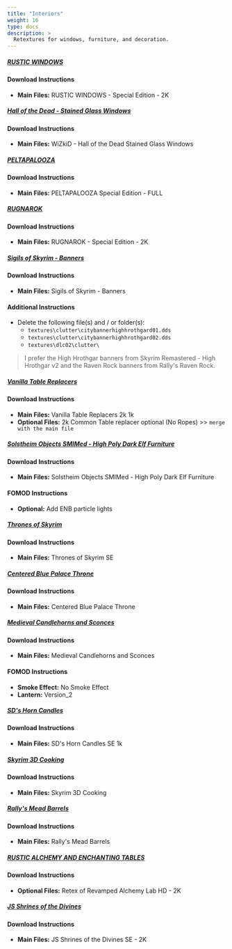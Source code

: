 ```yaml
---
title: "Interiors"
weight: 16
type: docs
description: >
  Retextures for windows, furniture, and decoration.
---
```


##### [RUSTIC WINDOWS](https://www.nexusmods.com/skyrimspecialedition/mods/1937?tab=files)

#### Download Instructions

* **Main Files:** RUSTIC WINDOWS - Special Edition - 2K

##### [Hall of the Dead - Stained Glass Windows](https://www.nexusmods.com/skyrimspecialedition/mods/30066?tab=files)

#### Download Instructions

* **Main Files:** WiZkiD - Hall of the Dead Stained Glass Windows

##### [PELTAPALOOZA](https://www.nexusmods.com/skyrimspecialedition/mods/5442?tab=files)

#### Download Instructions

* **Main Files:** PELTAPALOOZA Special Edition - FULL

##### [RUGNAROK](https://www.nexusmods.com/skyrimspecialedition/mods/5436?tab=files)

#### Download Instructions

* **Main Files:** RUGNAROK - Special Edition - 2K

##### [Sigils of Skyrim - Banners](https://www.nexusmods.com/skyrimspecialedition/mods/54108?tab=files)

#### Download Instructions

* **Main Files:** Sigils of Skyrim - Banners

#### Additional Instructions

- Delete the following file(s) and / or folder(s):
  - `textures\clutter\citybannerhighhrothgard01.dds`
  - `textures\clutter\citybannerhighhrothgard02.dds`
  - `textures\dlc02\clutter\`

> I prefer the High Hrothgar banners from Skyrim Remastered - High Hrothgar v2 and the Raven Rock banners from Rally's Raven Rock.

##### [Vanilla Table Replacers](https://www.nexusmods.com/skyrimspecialedition/mods/33041?tab=files)

#### Download Instructions

* **Main Files:** Vanilla Table Replacers 2k 1k
* **Optional Files:** 2k Common Table replacer optional (No Ropes) >> `merge with the main file`

##### [Solstheim Objects SMIMed - High Poly Dark Elf Furniture](https://www.nexusmods.com/skyrimspecialedition/mods/53779?tab=files)

#### Download Instructions

- **Main Files:** Solstheim Objects SMIMed - High Poly Dark Elf Furniture

#### FOMOD Instructions

- **Optional:** Add ENB particle lights

##### [Thrones of Skyrim](https://www.nexusmods.com/skyrimspecialedition/mods/41198?tab=files)

#### Download Instructions

* **Main Files:** Thrones of Skyrim SE

##### [Centered Blue Palace Throne](https://www.nexusmods.com/skyrimspecialedition/mods/39943?tab=files)

#### Download Instructions

- **Main Files:** Centered Blue Palace Throne

##### [Medieval Candlehorns and Sconces](https://www.nexusmods.com/skyrimspecialedition/mods/24324?tab=files)

#### Download Instructions

* **Main Files:** Medieval Candlehorns and Sconces

#### FOMOD Instructions

* **Smoke Effect:** No Smoke Effect
* **Lantern:** Version_2

##### [SD's Horn Candles](https://www.nexusmods.com/skyrimspecialedition/mods/40192?tab=files)

#### Download Instructions

- **Main Files:** SD's Horn Candles SE 1k

##### [Skyrim 3D Cooking](https://www.nexusmods.com/skyrimspecialedition/mods/23007?tab=files)

#### Download Instructions

* **Main Files:** Skyrim 3D Cooking

##### [Rally's Mead Barrels](https://www.nexusmods.com/skyrimspecialedition/mods/49641?tab=files)

#### Download Instructions

- **Main Files:** Rally's Mead Barrels

##### [RUSTIC ALCHEMY AND ENCHANTING TABLES](https://www.nexusmods.com/skyrim/mods/62328?tab=files)

#### Download Instructions

* **Optional Files:** Retex of Revamped Alchemy Lab HD - 2K

##### [JS Shrines of the Divines](https://www.nexusmods.com/skyrimspecialedition/mods/33394?tab=files)

#### Download Instructions

* **Main Files:** JS Shrines of the Divines SE - 2K